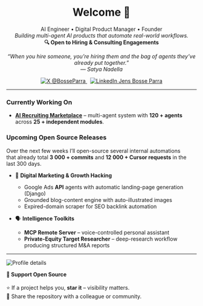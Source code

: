 <!--  ███████╗██████╗  █████╗ ███████╗     Jens Bosse Parra -->
<!--  ██╔════╝██╔══██╗██╔══██╗██╔════╝     AI Engineer • Digital Product Manager -->
<!--  █████╗  ██████╔╝███████║███████╗     github.com/jensbosseparra -->
<!--  ██╔══╝  ██╔══██╗██╔══██║╚════██║                                      -->
<!--  ███████╗██║  ██║██║  ██║███████║      Last update: 2025-06-22          -->

<h1 align="center">Welcome 👋</h1>

<div align="center">

AI Engineer • Digital Product Manager • Founder  
<em>Building multi-agent AI products that automate real-world workflows.</em>  
<strong>🔍 Open to Hiring & Consulting Engagements</strong>

</div>

<p align="center">
  <em>“When you hire someone, you’re hiring them and the bag of agents they’ve already put together.”<br>
  — Satya Nadella</em>
</p>

<p align="center">
  <a href="https://x.com/BosseParra">
    <img src="https://img.shields.io/badge/X-@BosseParra-1DA1F2?logo=x&logoColor=white" alt="X @BosseParra">
  </a>
  &nbsp;
  <a href="https://www.linkedin.com/in/jensbosseparra/">
    <img src="https://img.shields.io/badge/LinkedIn-Jens%20Bosse%20Parra-0A66C2?logo=linkedin&logoColor=white" alt="LinkedIn Jens Bosse Parra">
  </a>
</p>

---

### Currently Working On
* **[AI Recruiting Marketplace](https://github.com/jensbosseparra/multi-agent-expert-sourcing)** – multi-agent system with **120 + agents** across **25 + independent modules**.

### Upcoming Open Source Releases
Over the next few weeks I’ll open-source several internal automations  
that already total **3 000 + commits** and **12 000 + Cursor requests** in the last 300 days.

* 🚀 **Digital Marketing & Growth Hacking**  
  * Google Ads **API** agents with automatic landing-page generation (Django)  
  * Grounded blog-content engine with auto-illustrated images  
  * Expired-domain scraper for SEO backlink automation  

* 🗣 **Intelligence Toolkits**  
  * **MCP Remote Server** – voice-controlled personal assistant  
  * **Private-Equity Target Researcher** – deep-research workflow producing structured M&A reports  

---

![Profile details](https://github-profile-summary-cards.vercel.app/api/cards/profile-details?username=jensbosseparra&theme=github_dark)

<strong>🌟 Support Open Source</strong><br><br>
⭐ If a project helps you, **star it** – visibility matters.<br>
📣 Share the repository with a colleague or community.<br>
